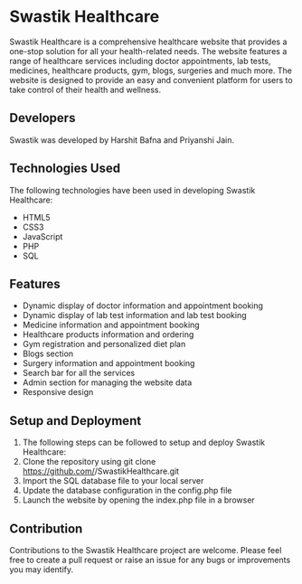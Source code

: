 # Swastik Healthcare

Swastik Healthcare is a comprehensive healthcare website that provides a one-stop solution for all your health-related needs. The website features a range of healthcare services including doctor appointments, lab tests, medicines, healthcare products, gym, blogs, surgeries and much more. The website is designed to provide an easy and convenient platform for users to take control of their health and wellness.

## Developers
Swastik was developed by Harshit Bafna and Priyanshi Jain.

## Technologies Used
The following technologies have been used in developing Swastik Healthcare:

* HTML5
* CSS3
* JavaScript
* PHP
* SQL

## Features
* Dynamic display of doctor information and appointment booking
* Dynamic display of lab test information and lab test booking
* Medicine information and appointment booking
* Healthcare products information and ordering
* Gym registration and personalized diet plan
* Blogs section
* Surgery information and appointment booking
* Search bar for all the services
* Admin section for managing the website data
* Responsive design

## Setup and Deployment
1. The following steps can be followed to setup and deploy Swastik Healthcare:
2. Clone the repository using git clone https://github.com/<username>/SwastikHealthcare.git
3. Import the SQL database file to your local server
4. Update the database configuration in the config.php file
5. Launch the website by opening the index.php file in a browser

## Contribution
Contributions to the Swastik Healthcare project are welcome. Please feel free to create a pull request or raise an issue for any bugs or improvements you may identify.
